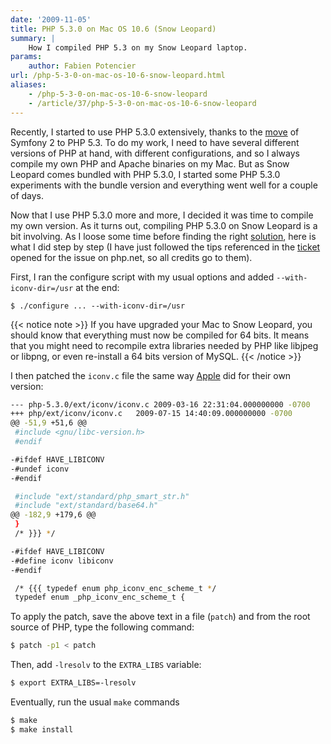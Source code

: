 ```yaml
---
date: '2009-11-05'
title: PHP 5.3.0 on Mac OS 10.6 (Snow Leopard)
summary: |
    How I compiled PHP 5.3 on my Snow Leopard laptop.
params:
    author: Fabien Potencier
url: /php-5-3-0-on-mac-os-10-6-snow-leopard.html
aliases:
    - /php-5-3-0-on-mac-os-10-6-snow-leopard
    - /article/37/php-5-3-0-on-mac-os-10-6-snow-leopard
---
```


Recently, I started to use PHP 5.3.0 extensively, thanks to the
[move](http://www.symfony-project.org/blog/2009/10/27/why-will-symfony-2-0-finally-use-php-5-3)
of Symfony 2 to PHP 5.3. To do my work, I need to have several different
versions of PHP at hand, with different configurations, and so I always
compile my own PHP and Apache binaries on my Mac. But as Snow Leopard comes
bundled with PHP 5.3.0, I started some PHP 5.3.0 experiments with the bundle
version and everything went well for a couple of days.

Now that I use PHP 5.3.0 more and more, I decided it was time to compile my
own version. As it turns out, compiling PHP 5.3.0 on Snow Leopard is a bit
involving. As I loose some time before finding the right
[solution](http://bugs.php.net/bug.php?id=49267), here is what I did step by
step (I have just followed the tips referenced in the
[ticket](http://bugs.php.net/bug.php?id=49267) opened for the issue on
php.net, so all credits go to them).

First, I ran the configure script with my usual options and added
`--with-iconv-dir=/usr` at the end:

    $ ./configure ... --with-iconv-dir=/usr

{{< notice note >}}
If you have upgraded your Mac to Snow Leopard, you should know that everything
must now be compiled for 64 bits. It means that you might need to recompile extra
libraries needed by PHP like libjpeg or libpng, or even re-install a 64 bits version
of MySQL.
{{< /notice >}}

I then patched the `iconv.c` file the same way
[Apple](http://opensource.apple.com/source/apache_mod_php/apache_mod_php-53/patches/iconv.patch)
did for their own version:


``` bash
--- php-5.3.0/ext/iconv/iconv.c	2009-03-16 22:31:04.000000000 -0700
+++ php/ext/iconv/iconv.c	2009-07-15 14:40:09.000000000 -0700
@@ -51,9 +51,6 @@
 #include <gnu/libc-version.h>
 #endif

-#ifdef HAVE_LIBICONV
-#undef iconv
-#endif

 #include "ext/standard/php_smart_str.h"
 #include "ext/standard/base64.h"
@@ -182,9 +179,6 @@
 }
 /* }}} */

-#ifdef HAVE_LIBICONV
-#define iconv libiconv
-#endif

 /* {{{ typedef enum php_iconv_enc_scheme_t */
 typedef enum _php_iconv_enc_scheme_t {
```


To apply the patch, save the above text in a file (`patch`) and from the root
source of PHP, type the following command:


``` bash
$ patch -p1 < patch
```


Then, add `-lresolv` to the `EXTRA_LIBS` variable:


```bash
$ export EXTRA_LIBS=-lresolv 
```


Eventually, run the usual `make` commands


```bash
$ make
$ make install
```

